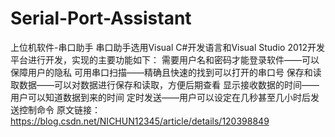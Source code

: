 # Serial-Port-Assistant
上位机软件-串口助手 串口助手选用Visual C#开发语言和Visual Studio 2012开发平台进行开发，实现的主要功能如下：  需要用户名和密码才能登录软件——可以保障用户的隐私 可用串口扫描——精确且快速的找到可以打开的串口号 保存和读取数据——可以对数据进行保存和读取，方便后期查看 显示接收数据的时间——用户可以知道数据到来的时间 定时发送——用户可以设定在几秒甚至几小时后发送控制命令   原文链接：https://blog.csdn.net/NICHUN12345/article/details/120398849
